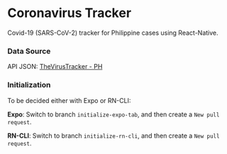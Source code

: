 # Coronavirus Tracker
Covid-19 (SARS-CoV-2) tracker for Philippine cases using React-Native.


### Data Source
API JSON: [TheVirusTracker - PH](https://api.thevirustracker.com/free-api?countryTotal=PH)


### Initialization
To be decided either with Expo or RN-CLI:

**Expo**: Switch to branch `initialize-expo-tab`, and then create a `New pull request`.

**RN-CLI**: Switch to branch `initialize-rn-cli`, and then create a `New pull request`.


